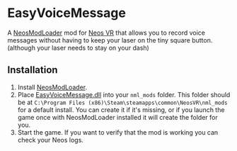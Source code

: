 # EasyVoiceMessage

A [NeosModLoader](https://github.com/zkxs/NeosModLoader) mod for [Neos VR](https://neos.com/) that allows you to record voice messages without having to keep your laser on the tiny square button. (although your laser needs to stay on your dash)

## Installation
1. Install [NeosModLoader](https://github.com/zkxs/NeosModLoader).
1. Place [EasyVoiceMessage.dll](https://github.com/GithubUsername/RepoName/releases/latest/download/EasyVoiceMessage.dll) into your `nml_mods` folder. This folder should be at `C:\Program Files (x86)\Steam\steamapps\common\NeosVR\nml_mods` for a default install. You can create it if it's missing, or if you launch the game once with NeosModLoader installed it will create the folder for you.
1. Start the game. If you want to verify that the mod is working you can check your Neos logs.
